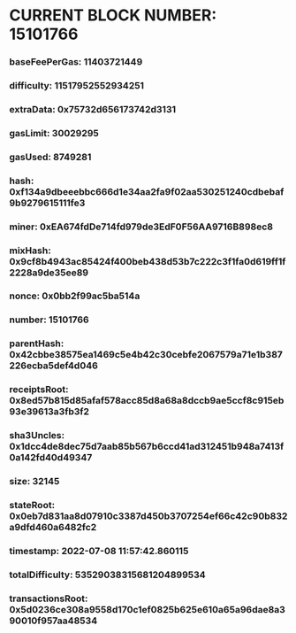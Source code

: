 # CURRENT BLOCK NUMBER: 15101766

### baseFeePerGas: 11403721449
### difficulty: 11517952552934251
### extraData: 0x75732d656173742d3131
### gasLimit: 30029295
### gasUsed: 8749281
### hash: 0xf134a9dbeeebbc666d1e34aa2fa9f02aa530251240cdbebaf9b9279615111fe3
### miner: 0xEA674fdDe714fd979de3EdF0F56AA9716B898ec8
### mixHash: 0x9cf8b4943ac85424f400beb438d53b7c222c3f1fa0d619ff1f2228a9de35ee89
### nonce: 0x0bb2f99ac5ba514a
### number: 15101766
### parentHash: 0x42cbbe38575ea1469c5e4b42c30cebfe2067579a71e1b387226ecba5def4d046
### receiptsRoot: 0x8ed57b815d85afaf578acc85d8a68a8dccb9ae5ccf8c915eb93e39613a3fb3f2
### sha3Uncles: 0x1dcc4de8dec75d7aab85b567b6ccd41ad312451b948a7413f0a142fd40d49347
### size: 32145
### stateRoot: 0x0eb7d831aa8d07910c3387d450b3707254ef66c42c90b832a9dfd460a6482fc2
### timestamp: 2022-07-08 11:57:42.860115
### totalDifficulty: 53529038315681204899534
### transactionsRoot: 0x5d0236ce308a9558d170c1ef0825b625e610a65a96dae8a390010f957aa48534
